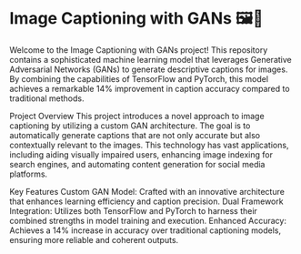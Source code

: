 # Image Captioning with GANs 🖼️🤖
Welcome to the Image Captioning with GANs project! This repository contains a sophisticated machine learning model that leverages Generative Adversarial Networks (GANs) to generate descriptive captions for images. By combining the capabilities of TensorFlow and PyTorch, this model achieves a remarkable 14% improvement in caption accuracy compared to traditional methods.

Project Overview
This project introduces a novel approach to image captioning by utilizing a custom GAN architecture. The goal is to automatically generate captions that are not only accurate but also contextually relevant to the images. This technology has vast applications, including aiding visually impaired users, enhancing image indexing for search engines, and automating content generation for social media platforms.

Key Features
Custom GAN Model: Crafted with an innovative architecture that enhances learning efficiency and caption precision.
Dual Framework Integration: Utilizes both TensorFlow and PyTorch to harness their combined strengths in model training and execution.
Enhanced Accuracy: Achieves a 14% increase in accuracy over traditional captioning models, ensuring more reliable and coherent outputs.
